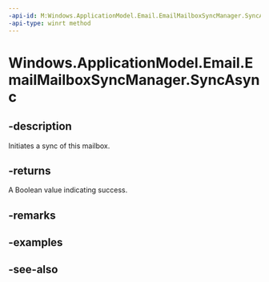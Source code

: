 ----api-id: M:Windows.ApplicationModel.Email.EmailMailboxSyncManager.SyncAsync
-api-type: winrt method
---<!-- Method syntaxpublic Windows.Foundation.IAsyncOperation<bool> SyncAsync()--># Windows.ApplicationModel.Email.EmailMailboxSyncManager.SyncAsync## -descriptionInitiates a sync of this mailbox.## -returnsA Boolean value indicating success.## -remarks## -examples## -see-also